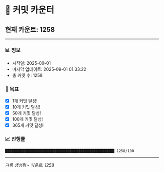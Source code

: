 # 🔢 커밋 카운터

## 현재 카운트: 1258

---

### 📊 정보
- 시작일: 2025-09-01
- 마지막 업데이트: 2025-09-01 01:33:22
- 총 커밋 수: 1258

### 🎯 목표
- [x] 1개 커밋 달성!
- [x] 10개 커밋 달성!
- [x] 50개 커밋 달성!
- [x] 100개 커밋 달성!
- [x] 365개 커밋 달성!

### 📈 진행률
```
██████████████████████████████████████████████████ 1258/100
```

---
*자동 생성됨 - 카운트: 1258*
